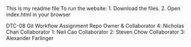 This is my readme file
To run the website:
    1. Download the files.
    2. Open index.html in your browser

DTC-08 Git Workflow Assignment
Repo Owner & Collaborator 4: Nicholas Chan
Collaborator 1: Neil Cao
Collaborator 2: Steven Chow
Collaborator 3: Alexander Farlinger
